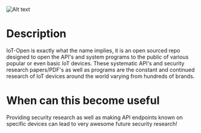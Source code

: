 ![Alt text](https://github.com/SkyPenguin-Solutions/IoT-Open/blob/main/IoT%20Open%20Sky%20Penguin%20Solutions.png?raw=true "Title")

# Description 

IoT-Open is exactly what the name implies, it is an open sourced repo designed to open the API's and system programs to the public of various popular or even basic IoT devices. These systematic API's and security research papers/PDF's as well as programs are the constant and continued research of IoT devices around the world varying from hundreds of brands. 

# When can this become useful 

Providing security research as well as making API endpoints known on specific devices can lead to very awesome future security research!
